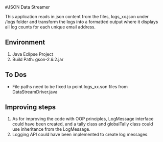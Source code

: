 #JSON Data Streamer

This application reads in json content from the files, logs_xx.json under /logs folder and transform the logs into a formatted output where it displays all log counts for each unique email address.

## Environment
1. Java Eclipse Project
2. Build Path: gson-2.6.2.jar

## To Dos
- File paths need to be fixed to point logs_xx.son files from DataStreamDriver.java

## Improving steps
1. As for improving the code with OOP principles, LogMessage interface could have been created, and a tally class and globalTally class could use inheritance from the LogMessage.
2. Logging API could have been implemented to create log messages
